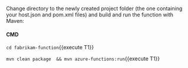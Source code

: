 Change directory to the newly created project folder (the one containing your host.json and pom.xml files) and build and run the function with Maven:

#### CMD
`cd fabrikam-function`{{execute T1}}

`mvn clean package  && mvn azure-functions:run`{{execute T1}}